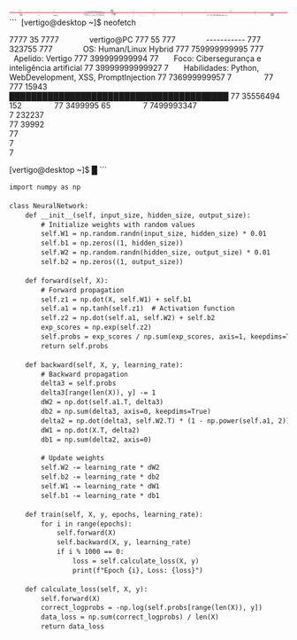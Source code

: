 <div align="center">
  <img src="https://raw.githubusercontent.com/VertigoFromOuterSpace/VertigoFromOuterSpace/main/.assets/glitch_divider.svg?v=7" alt="Glitch Divider"/>
</div>
```
‎ 
[vertigo@desktop ~]$ neofetch‎ 

7777          35            7777‎ ‎ ‎ ‎ ‎ ‎ ‎ ‎‎ ‎ ‎ ‎ ‎ ‎ ‎ ‎vertigo@PC
777           55             777 ‎ ‎ ‎ ‎ ‎ ‎ ‎‎ ‎ ‎ ‎ ‎ ‎ ‎ ‎-----------
777       323755             777 ‎ ‎ ‎ ‎ ‎ ‎ ‎‎ ‎ ‎ ‎ ‎ ‎ ‎ ‎OS: Human/Linux Hybrid
777     759999999995         777 ‎ ‎ ‎ ‎ ‎ ‎ ‎‎ ‎ ‎ ‎ ‎ ‎ ‎ ‎Apelido: Vertigo
777     399999999994          77 ‎ ‎ ‎ ‎ ‎ ‎ ‎‎ ‎ ‎ ‎ ‎ ‎ ‎ ‎Foco: Cibersegurança e inteligência artificial
77      39999999999927         7 ‎ ‎ ‎ ‎ ‎ ‎ ‎‎ ‎ ‎ ‎ ‎ ‎ ‎ ‎Habilidades: Python, WebDevelopment, XSS, PromptInjection
77       736999999957          7 ‎ ‎ ‎ ‎ ‎ ‎ ‎‎ ‎ ‎ ‎ ‎ ‎ ‎ ‎
77       777 15943               ‎ ‎ ‎ ‎ ‎ ‎ ‎‎ ‎ ‎ ‎ ‎ ‎ ‎ ‎████████████████████████████████████████
77       35556494 152            ‎ ‎ ‎ ‎ ‎ ‎ ‎‎ ‎ ‎ ‎ ‎ ‎ ‎ ‎
77        3499995  65            ‎ ‎ ‎ ‎ ‎ ‎ ‎‎ ‎ ‎ ‎ ‎ ‎ ‎ ‎
7          7499993347           
7            232237             
77            39992             
77                              
7                               
  7                             

[vertigo@desktop ~]$ █
‎```
‎ 
```diff
import numpy as np

class NeuralNetwork:
    def __init__(self, input_size, hidden_size, output_size):
        # Initialize weights with random values
        self.W1 = np.random.randn(input_size, hidden_size) * 0.01
        self.b1 = np.zeros((1, hidden_size))
        self.W2 = np.random.randn(hidden_size, output_size) * 0.01
        self.b2 = np.zeros((1, output_size))

    def forward(self, X):
        # Forward propagation
        self.z1 = np.dot(X, self.W1) + self.b1
        self.a1 = np.tanh(self.z1)  # Activation function
        self.z2 = np.dot(self.a1, self.W2) + self.b2
        exp_scores = np.exp(self.z2)
        self.probs = exp_scores / np.sum(exp_scores, axis=1, keepdims=True)
        return self.probs

    def backward(self, X, y, learning_rate):
        # Backward propagation
        delta3 = self.probs
        delta3[range(len(X)), y] -= 1
        dW2 = np.dot(self.a1.T, delta3)
        db2 = np.sum(delta3, axis=0, keepdims=True)
        delta2 = np.dot(delta3, self.W2.T) * (1 - np.power(self.a1, 2))
        dW1 = np.dot(X.T, delta2)
        db1 = np.sum(delta2, axis=0)

        # Update weights
        self.W2 -= learning_rate * dW2
        self.b2 -= learning_rate * db2
        self.W1 -= learning_rate * dW1
        self.b1 -= learning_rate * db1

    def train(self, X, y, epochs, learning_rate):
        for i in range(epochs):
            self.forward(X)
            self.backward(X, y, learning_rate)
            if i % 1000 == 0:
                loss = self.calculate_loss(X, y)
                print(f"Epoch {i}, Loss: {loss}")

    def calculate_loss(self, X, y):
        self.forward(X)
        correct_logprobs = -np.log(self.probs[range(len(X)), y])
        data_loss = np.sum(correct_logprobs) / len(X)
        return data_loss
